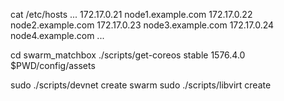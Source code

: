 cat /etc/hosts
...
172.17.0.21 node1.example.com
172.17.0.22 node2.example.com
172.17.0.23 node3.example.com
172.17.0.24 node4.example.com
...

cd swarm_matchbox
./scripts/get-coreos stable 1576.4.0 $PWD/config/assets

sudo ./scripts/devnet create swarm
sudo ./scripts/libvirt create


